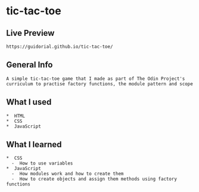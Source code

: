 # tic-tac-toe

## Live Preview
    https://guidorial.github.io/tic-tac-toe/

## General Info
    A simple tic-tac-toe game that I made as part of The Odin Project's curriculum to practise factory functions, the module pattern and scope

## What I used
    *  HTML
    *  CSS
    *  JavaScript

## What I learned
    *  CSS
      -  How to use variables
    *  JavaScript
      -  How modules work and how to create them
      -  How to create objects and assign them methods using factory functions